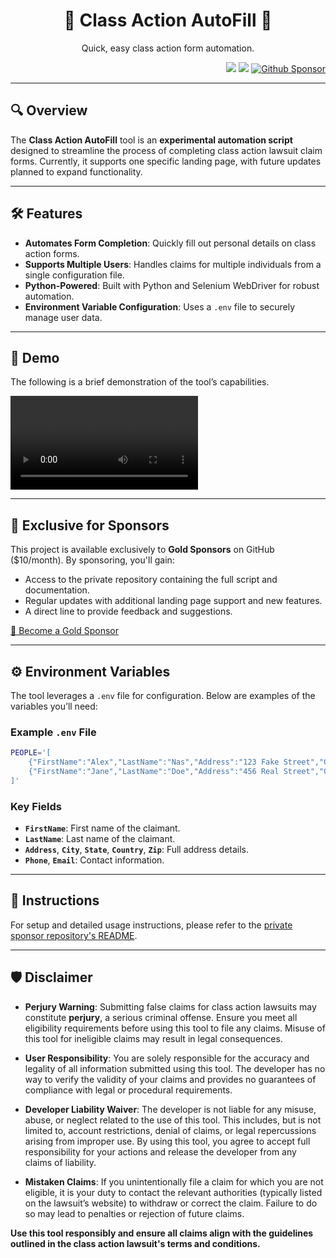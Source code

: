 <h1 align="center"> 📝 Class Action AutoFill 💼 </h1>
<p align="center">Quick, easy class action form automation.</p>

<p align="right">
    <img src="https://img.shields.io/badge/python-3670A0?style=for-the-badge&logo=python&logoColor=ffdd54"/>
    <img src="https://img.shields.io/badge/-selenium-%43B02A?style=for-the-badge&logo=selenium&logoColor=white"/>
    <a href="https://github.com/sponsors/Prem-ium" target="_blank">
        <img src="https://img.shields.io/badge/sponsor-30363D?style=for-the-badge&logo=GitHub-Sponsors&logoColor=#EA4AA" alt="Github Sponsor"/>
    </a>
</p>

---

## 🔍 Overview 

The **Class Action AutoFill** tool is an **experimental automation script** designed to streamline the process of completing class action lawsuit claim forms. Currently, it supports one specific landing page, with future updates planned to expand functionality.

---

## 🛠 Features

- **Automates Form Completion**: Quickly fill out personal details on class action forms.  
- **Supports Multiple Users**: Handles claims for multiple individuals from a single configuration file.  
- **Python-Powered**: Built with Python and Selenium WebDriver for robust automation.  
- **Environment Variable Configuration**: Uses a `.env` file to securely manage user data.

---
## 🎥 Demo  

The following is a brief demonstration of the tool’s capabilities. 

<video src="https://github.com/user-attachments/assets/2b512c18-f056-47a5-902b-78712c5e1160" controls="controls" style="max-width: 100%; height: auto;">
  Your browser does not support video tags.
</video>

---
## 🌟 Exclusive for Sponsors  

This project is available exclusively to **Gold Sponsors** on GitHub ($10/month). By sponsoring, you'll gain:  

- Access to the private repository containing the full script and documentation.  
- Regular updates with additional landing page support and new features.  
- A direct line to provide feedback and suggestions.  

[💛 Become a Gold Sponsor](https://github.com/sponsors/Prem-ium)  

---

## ⚙️ Environment Variables  

The tool leverages a `.env` file for configuration. Below are examples of the variables you’ll need:  

### Example `.env` File  
```bash
PEOPLE='[
    {"FirstName":"Alex","LastName":"Nas","Address":"123 Fake Street","City":"Atlanta","State":"Georgia","Country":"United States","Zip":"31083","Phone":"9083756473","Email":"alex-nas@gmail.com"},
    {"FirstName":"Jane","LastName":"Doe","Address":"456 Real Street","City":"New York","State":"New York","Country":"USA","Zip":"10001","Phone":"1234567890","Email":"jane-doe@gmail.com"}
]'
```
### Key Fields  

- **`FirstName`**: First name of the claimant.  
- **`LastName`**: Last name of the claimant.  
- **`Address`**, **`City`**, **`State`**, **`Country`**, **`Zip`**: Full address details.  
- **`Phone`**, **`Email`**: Contact information.  

---

## 🚀 Instructions  

For setup and detailed usage instructions, please refer to the [private sponsor repository's README](https://github.com/PremiumSponsor/sponsors/blob/main/Auto-ClassAction/README.md).

---

## 🛡️ Disclaimer  

- **Perjury Warning**: Submitting false claims for class action lawsuits may constitute **perjury**, a serious criminal offense. Ensure you meet all eligibility requirements before using this tool to file any claims. Misuse of this tool for ineligible claims may result in legal consequences.  

- **User Responsibility**: You are solely responsible for the accuracy and legality of all information submitted using this tool. The developer has no way to verify the validity of your claims and provides no guarantees of compliance with legal or procedural requirements.  

- **Developer Liability Waiver**: The developer is not liable for any misuse, abuse, or neglect related to the use of this tool. This includes, but is not limited to, account restrictions, denial of claims, or legal repercussions arising from improper use. By using this tool, you agree to accept full responsibility for your actions and release the developer from any claims of liability.  

- **Mistaken Claims**: If you unintentionally file a claim for which you are not eligible, it is your duty to contact the relevant authorities (typically listed on the lawsuit’s website) to withdraw or correct the claim. Failure to do so may lead to penalties or rejection of future claims.  

**Use this tool responsibly and ensure all claims align with the guidelines outlined in the class action lawsuit's terms and conditions.**  
